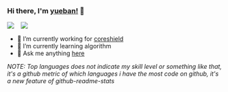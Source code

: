 ### Hi there, I'm [yueban!](https://yueban.github.io) 👋

<span>
  <img align="top" src="https://github-readme-stats.vercel.app/api?username=yueban&show_icons=true&theme=buefy&hide_rank=true" />
  <span>&nbsp;&nbsp;</span>
  <img align="top" src="https://github-readme-stats.vercel.app/api/top-langs/?username=yueban&layout=compact&hide=javascript,html,c&langs_count=7&theme=buefy" />
</span>

- 🔭 I’m currently working for [coreshield](https://github.com/coreshield)
- 🌱 I’m currently learning algorithm
- 💬 Ask me anything [here](https://github.com/yueban/yueban/issues)


<!--
- 🔭 I’m currently working on ...
- 🌱 I’m currently learning ...
- 👯 I’m looking to collaborate on ...
- 🤔 I’m looking for help with ...
- 💬 Ask me about ...
- 📫 How to reach me: ...
- 😄 Pronouns: ...
- ⚡ Fun fact: ...
-->

*NOTE: Top languages does not indicate my skill level or something like that, it's a github metric of which languages i have the most code on github, it's a new feature of github-readme-stats*
